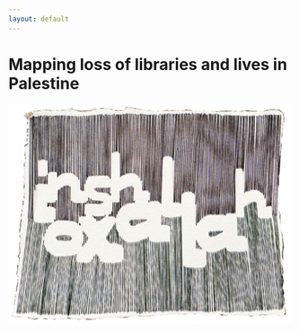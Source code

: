 ```yaml
---
layout: default
---
```


# Mapping loss of libraries and lives in Palestine
![word tile](/docs/dacruz-wp-inshallah-oxala.jpg)
